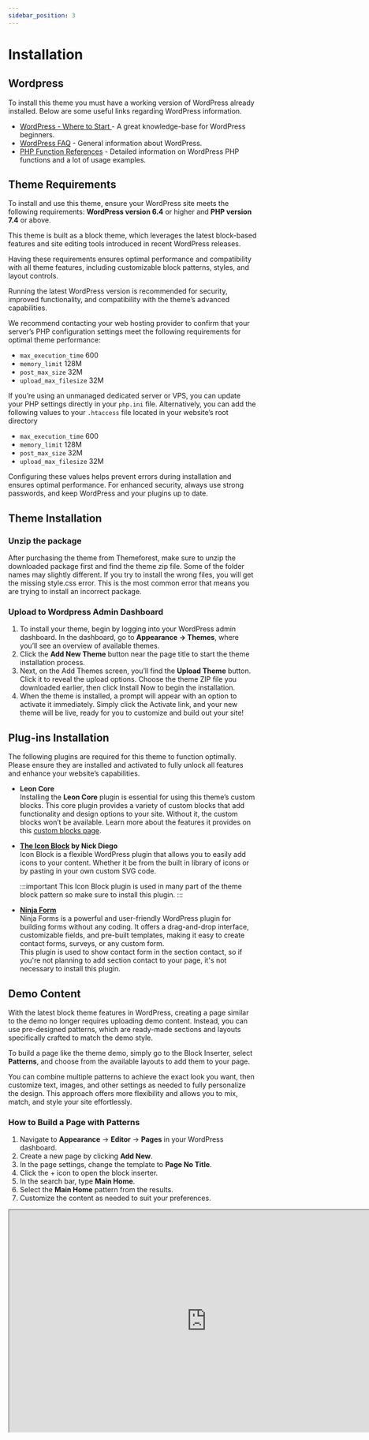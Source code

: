 ```yaml
---
sidebar_position: 3
---
```

# Installation

## Wordpress

To install this theme you must have a working version of WordPress already installed. Below are some useful links regarding WordPress information.

- [WordPress - Where to Start ](https://wordpress.org/documentation/category/where-to-start/) - A great knowledge-base for WordPress beginners.
- [WordPress FAQ](http://codex.wordpress.org/FAQ_New_To_WordPress) - General information about WordPress.
- [PHP Function References](http://codex.wordpress.org/Function_Reference) - Detailed information on WordPress PHP functions and a lot of usage examples.

## Theme Requirements
To install and use this theme, ensure your WordPress site meets the following requirements: **WordPress version 6.4** or higher and **PHP version 7.4** or above. 

This theme is built as a block theme, which leverages the latest block-based features and site editing tools introduced in recent WordPress releases.

Having these requirements ensures optimal performance and compatibility with all theme features, including customizable block patterns, styles, and layout controls. 

Running the latest WordPress version is recommended for security, improved functionality, and compatibility with the theme’s advanced capabilities.

We recommend contacting your web hosting provider to confirm that your server’s PHP configuration settings meet the following requirements for optimal theme performance:

- `max_execution_time` 600
- `memory_limit` 128M
- `post_max_size` 32M
- `upload_max_filesize` 32M


If you’re using an unmanaged dedicated server or VPS, you can update your PHP settings directly in your `php.ini` file. Alternatively, you can add the following values to your `.htaccess` file located in your website’s root directory

- `max_execution_time` 600
- `memory_limit` 128M
- `post_max_size` 32M
- `upload_max_filesize` 32M

Configuring these values helps prevent errors during installation and ensures optimal performance. For enhanced security, always use strong passwords, and keep WordPress and your plugins up to date.

## Theme Installation

### Unzip the package
After purchasing the theme from Themeforest, make sure to unzip the downloaded package first and find the theme zip file. Some of the folder names may slightly different.
If you try to install the wrong files, you will get the missing style.css error. This is the most common error that means you are trying to install an incorrect package.


### Upload to Wordpress Admin Dashboard
1. To install your theme, begin by logging into your WordPress admin dashboard. In the dashboard, go to **Appearance → Themes**, where you’ll see an overview of available themes. 
2. Click the **Add New Theme** button near the page title to start the theme installation process. 
3. Next, on the Add Themes screen, you’ll find the **Upload Theme** button. Click it to reveal the upload options. Choose the theme ZIP file you downloaded earlier, then click Install Now to begin the installation.
4. When the theme is installed, a prompt will appear with an option to activate it immediately. Simply click the Activate link, and your new theme will be live, ready for you to customize and build out your site!


## Plug-ins Installation

The following plugins are required for this theme to function optimally. Please ensure they are installed and activated to fully unlock all features and enhance your website’s capabilities.
- **Leon Core**<br/>
  Installing the **Leon Core** plugin is essential for using this theme’s custom blocks. This core plugin provides a variety of custom blocks that add functionality and design options to your site. Without it, the custom blocks won’t be available. Learn more about the features it provides on this [custom blocks page](/docs/category/custom-blocks).


- **[The Icon Block](https://wordpress.org/plugins/icon-block/) by Nick Diego**<br/>
  Icon Block is a flexible WordPress plugin that allows you to easily add icons to your content. Whether it be from the built in library of icons or by pasting in your own custom SVG code.

  :::important
  This Icon Block plugin is used in many part of the theme block pattern so make sure to install this plugin.
  :::


- **[Ninja Form](https://wordpress.org/plugins/ninja-forms/)** <br/>
  Ninja Forms is a powerful and user-friendly WordPress plugin for building forms without any coding. It offers a drag-and-drop interface, customizable fields, and pre-built templates, making it easy to create contact forms, surveys, or any custom form. <br/>
  This plugin is used to show contact form in the section contact, so if you're not planning to add section contact to your page, it's not necessary to install this plugin.

## Demo Content

With the latest block theme features in WordPress, creating a page similar to the demo no longer requires uploading demo content. Instead, you can use pre-designed patterns, which are ready-made sections and layouts specifically crafted to match the demo style. 

To build a page like the theme demo, simply go to the Block Inserter, select **Patterns**, and choose from the available layouts to add them to your page. 

You can combine multiple patterns to achieve the exact look you want, then customize text, images, and other settings as needed to fully personalize the design. This approach offers more flexibility and allows you to mix, match, and style your site effortlessly.

### How to Build a Page with Patterns
1. Navigate to **Appearance** → **Editor** → **Pages** in your WordPress dashboard.
2. Create a new page by clicking **Add New**.
3. In the page settings, change the template to **Page No Title**.
4. Click the + icon to open the block inserter.
5. In the search bar, type **Main Home**.
6. Select the **Main Home** pattern from the results.
7. Customize the content as needed to suit your preferences.

<iframe src="https://drive.google.com/file/d/12nft1oPed7Zb04e4rbhmwFGrZlYOXX8F/preview" width="800" height="450" allow="autoplay"></iframe>